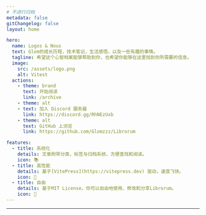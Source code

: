 ```yaml
---
# 不进行归档
metadata: false
gitChangelog: false
layout: home

hero:
  name: Logos & Nous
  text: Glom的成长历程，技术笔记，生活感悟，以及一些有趣的事情。
  tagline: 希望这个心智档案能够帮助到你，也希望你能够在这里找到你所需要的信息。
  image:
    src: /assets/logo.png
    alt: Vitest
  actions:
    - theme: brand
      text: 开始阅读
      link: /archive
    - theme: alt
    - text: 加入 Discord 服务器
      link: https://discord.gg/RhNEzUxb
    - theme: alt
      text: GitHub 上浏览
      link: https://github.com/Glomzzz/Librorum

features:
  - title: 系统化
    details: 文章附带分类，标签与归档系统，方便查找和阅读。
    icon: 📚
  - title: 高性能
    details: 基于[VitePress](https://vitepress.dev) 驱动，速度飞快。
    icon: 🚀
  - title: 自由
    details: 基于MIT License，你可以自由地使用、修改和分享Librorum。
    icon: 🍻
---
```

---

